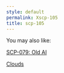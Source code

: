 ```yaml
---
style: default
permalink: Xscp-105
title: scp-105
---
```

You may also like:

[SCP-079: Old AI](http://scp-wiki.net/scp-079)

[Clouds](http://scp-wiki.net/clouds)
